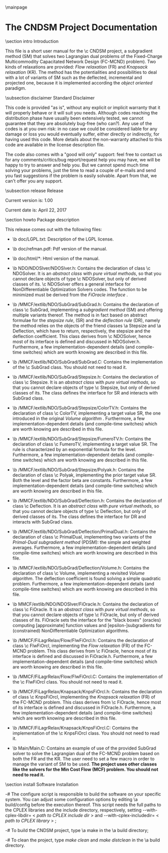 
\mainpage <H1>The CNDSM Project Documentation</H1>

\section intro Introduction

This file is a short user manual for the \c CNDSM project, a subgradient
method (SM) that solves two Lagrangian dual problems of the Fixed-Charge
Multicommodity Capacitated Network Design (FC-MCND) problem). Two kinds of
relaxations are provided: <em>Flow relaxation</em> (FR) and <em>Knapsack
relaxation</em> (KR). The method has the potentialities and possibilities
to deal with a lot of variants of SM such as the deflected, incremental and
projected one,  because it is implemented according the <em>object
oriented</em> paradigm. 

\subsection disclaimer Standard Disclaimer

This code is provided "as is", without any explicit or implicit warranty
that it will properly behave or it will suit you needs. Although codes
reaching the distribution phase have usually been extensively tested, we
cannot guarantee that they are absolutely bug-free (who can?). Any use of
the codes is at you own risk: in no case we could be considered liable for
any damage or loss you would eventually suffer, either directly or indirectly,
for having used this code. More details about the non-warranty attached to
this code are available in the license description file.

The code also comes with a "good will only" support: feel free to contact us
for any comments/critics/bug report/request help you may have, we will be
happy to try to answer and help you. But we cannot spend much time solving
your problems, just the time to read a couple of e-mails and send you fast
suggestions if the problem is easily solvable. Apart from that, we can't offer
you any support.

\subsection release Release

Current version is: 1.00

Current date is: April 22, 2017

\section howto Package description

This release comes out with the following files:

- \b doc/LGPL.txt: Description of the LGPL license.

- \b doc/refman.pdf: Pdf version of the manual.

- \b doc/html/*: Html version of the  manual.

- \b NDO/NDOSlver/NDOSlver.h: Contains the declaration of class \c NDOSolver.
  It is an <em>abstract class</em> with <em>pure virtual methods</em>, so that
  you cannot declare objects of type \c NDOSolver, but only of derived classes
  of its. \c NDOSolver offers a general interface for NonDifferentiable
  Optimization Solvers codes. The function to be minimized must be derived
  from the <em> FiOracle interface </em> .

- \b /MMCF/extlib/NDO/SubGrad/SubGrad.h:  Contains the declaration of class \c SubGrad, 
 implementing a <em> subgradient method </em> (SM) and offering multiple variants thereof. The 
 method is in fact  based on abstract formulae for the <em> stepsize rule</em>, (SR) and the 
 <em> deflection rule</em> (DR), namely the method relies on the objects of the friend classes 
 \a Stepsize  and \a Deflection, which have to return, respectively,
 the stepsize and the deflection coefficient. This class derives from \c NDOSolver, hence most of its 
 interface is defined and discussed in NDOSolver.h. Furthermore,
 a few implementation-dependent details (and compile-time switches) which are worth knowing 
 are described in this file.
   
- \b /MMCF/extlib/NDO/SubGrad/SubGrad.C: Contains the implementation of the \c SubGrad
 class. You should not need to read it.
  
- \b /MMCF/extlib/NDO/SubGrad/Stepsize.h:  Contains the declaration of class \c Stepsize. It is an
 <em>abstract class</em> with <em>pure virtual methods</em>, so that you
 cannot declare objects of type \c Stepsize, but only of derived classes of
 its. The class defines the interface for SR and interacts with SubGrad class. 
 
- \b /MMCF/extlib/NDO/SubGrad/Stepsize/ColorTV.h: Contains the declaration of class \c ColorTV, 
 implementing a target value SR, the one introduced in the original  <em>Volume algorithm </em>.
 Furthermore, a few implementation-dependent details (and compile-time switches) 
 which are worth knowing are described in this file.

- \b  /MMCF/extlib/NDO/SubGrad/Stepsize/FumeroTV.h: Contains the declaration of class \c FumeroTV, 
 implementing a target value SR. The rule is characterized  by an exponential formula for the level.
 Furthermore, a few implementation-dependent details (and compile-time switches) 
 which are worth knowing are described in this file.
 
- \b  /MMCF/extlib/NDO/SubGrad/Stepsize/Polyak.h: Contains the declaration of class \c Polyak, 
 implementing  the prior target value SR. Both the level and the factor beta are constants. Furthermore, 
 a few implementation-dependent details (and compile-time switches) which are 
 worth knowing are described in this file.

- \b /MMCF/extlib/NDO/SubGrad/Deflection.h:  Contains the declaration of class \c Deflection. It is an
 <em>abstract class</em> with <em>pure virtual methods</em>, so that you
 cannot declare objects of type \c Deflection, but only of derived classes of
 its. The class defines the interface for DR and interacts with SubGrad class. 
 
-  \b  /MMCF/extlib/NDO/SubGrad/Deflection/PrimalDual.h: Contains the declaration of class \c PrimalDual, 
 implementing two variants of the <em>Primal-Dual subgradient method</em> (PDSM): the simple and 
 weighted averages. Furthermore, a few implementation-dependent details 
 (and compile-time switches) which are worth knowing are described in this file.
  
-  \b /MMCF/extlib/NDO/SubGrad/Deflection/Volume.h: Contains the declaration of class \c Volume, 
 implementing a revisited <em>Volume algorithm</em>. The deflection coefficient is found solving a simple 
 quadratic problem.  Furthermore, a few implementation-dependent details 
 (and compile-time switches) which are worth knowing are described in this file.
   
- \b MMCF/extlib/NDO/NDOSlver/FiOracle.h:  Contains the declaration of class \c FiOracle. It is an
 <em>abstract class</em> with <em>pure virtual methods</em>, so that you
 cannot declare objects of type \c FiOracle, but only of derived classes of
 its. FiOracle sets the interface for the "black boxes" (oracles) computing 
 [approximate] function values and [epsilon-]subgradients for (constrained) NonDifferentiable
 Optimization algorithms.
  
- \b /MMCF/FiLagrRelax/Flow/FlwFiOrcl.h:  Contains the declaration of class \c FlwFiOrcl, implementing the 
 <em> Flow relaxation </em> (FR) of the FC-MCND problem. This class derives 
 from \c FiOracle, hence most of its interface is defined and discussed in FiOracle.h. 
 Furthermore, a few implementation-dependent details (and compile-time switches) 
 which are worth knowing are described in this file.

- \b /MMCF/FiLagrRelax/Flow/FlwFiOrcl.C: Contains the implementation of the \c FlwFiOrcl class. 
 You should not need to read it.

- \b /MMCF/FiLagrRelax/Knapsack/KnpsFiOrcl.h:  Contains the declaration of class \c KnpsFiOrcl, implementing the 
 <em> Knapsack relaxation </em> (FR) of the FC-MCND problem. This class derives 
 from \c FiOracle, hence most of its interface is defined and discussed in FiOracle.h. 
 Furthermore, a few implementation-dependent details (and compile-time switches) 
 which are worth knowing are described in this file.

- \b /MMCF/FiLagrRelax/Knapsack/KnpsFiOrcl.C: Contains the implementation of the \c KnpsFiOrcl class. 
You should not need to read it.
     
- \b Main/Main.C: Contains an example of use of the provided SubGrad solver
 to solve the Lagrangian dual of the FC-MCND problem based on both the FR 
 and the KR.  The user need to set a few macro in order to manage the variant of 
 SM to be used. <b> The project uses  other classes like the solvers for the Min Cost Flow (MCF)
 problem. You should not need to read it. </b>

\section install Software Installation

 -#  The configure script is responsible to build the software on your specific system. You can adjust some configuration options by editing \a build/config before the execution thereof. This script needs the full paths to the CPLEX libraries and the include directory, respectively,  setting  --with-cplex-libdir= \< <em>path to CPLEX include dir </em> \>  and --with-cplex-includedir= \< <em>path to CPLEX library</em> \> ;
 
 -# To build the CNDSM project, type \a make in the \a build directory;
 
 -# To clean the project,  type <em> make clean </em> and <em> make distclean </em>  in the \a build directory.


